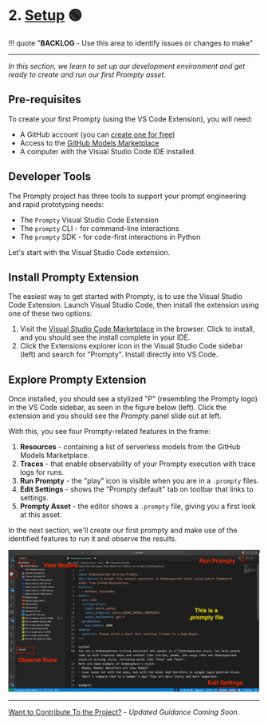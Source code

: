 # 2. [Setup](https://www.prompty.ai/docs/getting-started/setup) 🟢

!!! quote "**BACKLOG** - Use this area to identify issues or changes to make"

---


_In this section, we learn to set up our development environment and get ready to create and run our first Prompty asset_.

## Pre-requisites

To create your first Prompty (using the VS Code Extension), you will need:

- A GitHub account (you can [create one for free](https://github.com/signup))
- Access to the [GitHub Models Marketplace](https://github.com/marketplace/models)
- A computer with the Visual Studio Code IDE installed.

## Developer Tools

The Prompty project has three tools to support your prompt engineering and rapid prototyping needs:

- The `Prompty` Visual Studio Code Extension 
- The `prompty` CLI - for command-line interactions
- The `prompty` SDK - for code-first interactions in Python

Let's start with the Visual Studio Code extension.

## Install Prompty Extension

The easiest way to get started with Prompty, is to use the Visual Studio Code Extension. Launch Visual Studio Code, then install the extension using one of these two options:

1. Visit the [Visual Studio Code Marketplace](https://marketplace.visualstudio.com/items?itemName=ms-toolsai.prompty) in the browser. Click to install, and you should see the install complete in your IDE.
1. Click the Extensions explorer icon in the Visual Studio Code sidebar (left) and search for "Prompty". Install directly into VS Code.

## Explore Prompty Extension

Once installed, you should see a stylized "P" (resembling the Prompty logo) in the VS Code sidebar, as seen in the figure below (left). Click the extension and you should see the _Prompty_ panel slide out at left. 

With this, you see four Prompty-related features in the frame:

1. **Resources** - containing a list of serverless models from the GitHub Models Marketplace.
1. **Traces** - that enable observability of your Prompty execution with trace logs for runs.
1. **Run Prompty** - the "play" icon is visible when you are in a `.prompty` files.
1. **Edit Settings** - shows the "Prompty default" tab on toolbar that links to settings.
1. **Prompty Asset** - the editor shows a `.prompty` file, giving you a first look at this asset.

In the next section, we'll create our first prompty and make use of the identified features to run it and observe the results.

![VS Code Extension](../assets/img/prompty-vscode.png)



---
[Want to Contribute To the Project?](/docs/contributing/) - _Updated Guidance Coming Soon_.
